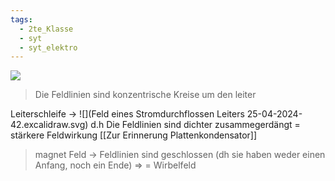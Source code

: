 ```yaml
---
tags:
  - 2te_Klasse
  - syt
  - syt_elektro
---
```


![](DR25-04-2024-00.excalidraw.svg)
> Die Feldlinien sind konzentrische Kreise um den leiter

Leiterschleife →
![](Feld eines Stromdurchflossen Leiters 25-04-2024-42.excalidraw.svg)
d.h Die Feldlinien sind dichter zusammegerdängt = stärkere Feldwirkung
[[Zur Erinnerung Plattenkondensator]]

> magnet Feld → Feldlinien sind geschlossen (dh sie haben weder einen Anfang, noch ein Ende) ⇒ = Wirbelfeld

